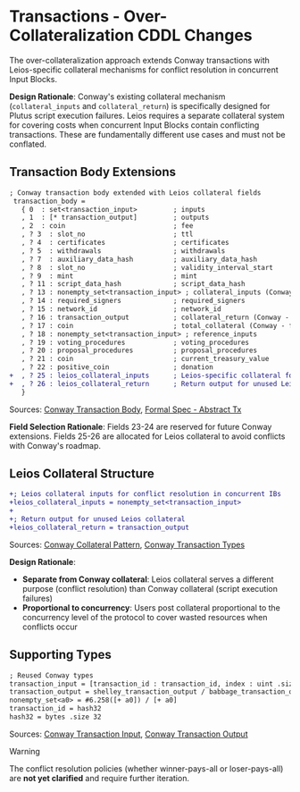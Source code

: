 # Transactions - Over-Collateralization CDDL Changes

The over-collateralization approach extends Conway transactions with Leios-specific collateral mechanisms for conflict resolution in concurrent Input Blocks.

**Design Rationale**: Conway's existing collateral mechanism (`collateral_inputs` and `collateral_return`) is specifically designed for Plutus script execution failures. Leios requires a separate collateral system for covering costs when concurrent Input Blocks contain conflicting transactions. These are fundamentally different use cases and must not be conflated.

## Transaction Body Extensions

```diff
; Conway transaction body extended with Leios collateral fields
 transaction_body =
   { 0  : set<transaction_input>         ; inputs
   , 1  : [* transaction_output]         ; outputs
   , 2  : coin                           ; fee
   , ? 3  : slot_no                      ; ttl
   , ? 4  : certificates                 ; certificates
   , ? 5  : withdrawals                  ; withdrawals
   , ? 7  : auxiliary_data_hash          ; auxiliary_data_hash
   , ? 8  : slot_no                      ; validity_interval_start
   , ? 9  : mint                         ; mint
   , ? 11 : script_data_hash             ; script_data_hash
   , ? 13 : nonempty_set<transaction_input> ; collateral_inputs (Conway - for script failures)
   , ? 14 : required_signers             ; required_signers
   , ? 15 : network_id                   ; network_id
   , ? 16 : transaction_output           ; collateral_return (Conway - for script failures)
   , ? 17 : coin                         ; total_collateral (Conway - for script failures)
   , ? 18 : nonempty_set<transaction_input> ; reference_inputs
   , ? 19 : voting_procedures            ; voting_procedures
   , ? 20 : proposal_procedures          ; proposal_procedures
   , ? 21 : coin                         ; current_treasury_value
   , ? 22 : positive_coin                ; donation
+  , ? 25 : leios_collateral_inputs      ; Leios-specific collateral for conflict resolution
+  , ? 26 : leios_collateral_return      ; Return output for unused Leios collateral
   }
```
Sources: [Conway Transaction Body](https://github.com/IntersectMBO/cardano-ledger/blob/master/eras/conway/impl/cddl-files/conway.cddl#L130-L151), [Formal Spec - Abstract Tx](https://github.com/input-output-hk/ouroboros-leios-formal-spec/blob/main/formal-spec/Leios/Abstract.agda#L16)

**Field Selection Rationale**: Fields 23-24 are reserved for future Conway extensions. Fields 25-26 are allocated for Leios collateral to avoid conflicts with Conway's roadmap.

## Leios Collateral Structure

```diff
+; Leios collateral inputs for conflict resolution in concurrent IBs
+leios_collateral_inputs = nonempty_set<transaction_input>
+
+; Return output for unused Leios collateral
+leios_collateral_return = transaction_output
```
Sources: [Conway Collateral Pattern](https://github.com/IntersectMBO/cardano-ledger/blob/master/eras/conway/impl/cddl-files/conway.cddl#L108-L120), [Conway Transaction Types](https://github.com/IntersectMBO/cardano-ledger/blob/master/eras/conway/impl/cddl-files/conway.cddl#L137-L145)

**Design Rationale**: 
- **Separate from Conway collateral**: Leios collateral serves a different purpose (conflict resolution) than Conway collateral (script execution failures)
- **Proportional to concurrency**: Users post collateral proportional to the concurrency level of the protocol to cover wasted resources when conflicts occur

## Supporting Types

```diff
; Reused Conway types
transaction_input = [transaction_id : transaction_id, index : uint .size 2]
transaction_output = shelley_transaction_output / babbage_transaction_output
nonempty_set<a0> = #6.258([+ a0]) / [+ a0]
transaction_id = hash32
hash32 = bytes .size 32
```
Sources: [Conway Transaction Input](https://github.com/IntersectMBO/cardano-ledger/blob/master/eras/conway/impl/cddl-files/conway.cddl#L156), [Conway Transaction Output](https://github.com/IntersectMBO/cardano-ledger/blob/master/eras/conway/impl/cddl-files/conway.cddl#L162)

> [!Warning]
> The conflict resolution policies (whether winner-pays-all or loser-pays-all) are **not yet clarified** and require further iteration.